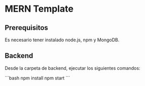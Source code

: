 # MERN Template

## Prerequisitos

Es necesario tener instalado node.js, npm y MongoDB.

## Backend

Desde la carpeta de backend, ejecutar los siguientes comandos:

´´´bash
npm install
npm start
´´´
